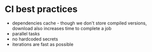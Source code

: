 # CI best practices

- dependencies cache - though we don't store compiled versions, download also increases time to complete a job
- parallel tasks
- no hardcoded secrets
- iterations are fast as possible

